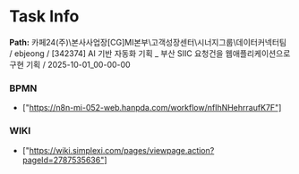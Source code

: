 # Task Info

**Path:** 카페24(주)\본사사업장\[CG]MI본부\고객성장센터\시너지그룹\데이터커넥터팀 / ebjeong / [342374] AI 기반 자동화 기획 _ 부산 SIIC 요청건을 웹애플리케이션으로 구현 기획 / 2025-10-01_00-00-00

### BPMN
- ["https://n8n-mi-052-web.hanpda.com/workflow/nfIhNHehrraufK7F"]

### WIKI
- ["https://wiki.simplexi.com/pages/viewpage.action?pageId=2787535636"]

